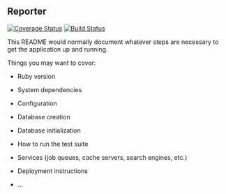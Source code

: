 ## Reporter
[![Coverage Status](https://coveralls.io/repos/github/danijuyusuf/reporter/badge.svg?branch=master)](https://coveralls.io/github/danijuyusuf/reporter?branch=master)  [![Build Status](https://travis-ci.org/danijuyusuf/reporter.svg?branch=master)](https://travis-ci.org/danijuyusuf/reporter)

This README would normally document whatever steps are necessary to get the
application up and running.

Things you may want to cover:

* Ruby version

* System dependencies

* Configuration

* Database creation

* Database initialization

* How to run the test suite

* Services (job queues, cache servers, search engines, etc.)

* Deployment instructions

* ...
